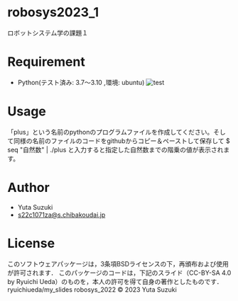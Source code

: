 # robosys2023_1
ロボットシステム学の課題１

# Requirement
* Python(テスト済み: 3.7～3.10 ,環境: ubuntu)
![test](https://github.com/yutasuzuki310/robosys2023/actions/workflows/test.yml/badge.svg)

# Usage
「plus」という名前のpythonのプログラムファイルを作成してください。そして同様の名前のファイルのコードをgithubからコピー＆ペーストして保存して
$ seq "自然数" | ./plus
と入力すると指定した自然数までの階乗の値が表示されます。

# Author
* Yuta Suzuki
* s22c1071za@s.chibakoudai.jp

# License
このソフトウェアパッケージは，3条項BSDライセンスの下，再頒布および使用が許可されます．
このパッケージのコードは，下記のスライド（CC-BY-SA 4.0 by Ryuichi Ueda）のものを，本人の許可を得て自身の著作としたものです．
ryuichiueda/my_slides robosys_2022
© 2023 Yuta Suzuki
